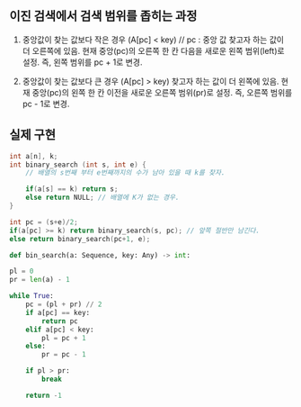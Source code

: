 ## 이진 검색에서 검색 범위를 좁히는 과정
1. 중앙값이 찾는 값보다 작은 경우 (A[pc] < key) 
// pc : 중앙 값
찾고자 하는 값이 더 오른쪽에 있음.
현재 중앙(pc)의 오른쪽 한 칸 다음을 새로운 왼쪽 범위(left)로 설정.
즉, 왼쪽 범위를 pc + 1로 변경.


2. 중앙값이 찾는 값보다 큰 경우 (A[pc] > key)
찾고자 하는 값이 더 왼쪽에 있음.
현재 중앙(pc)의 왼쪽 한 칸 이전을 새로운 오른쪽 범위(pr)로 설정.
즉, 오른쪽 범위를 pc - 1로 변경.


## 실제 구현
```c++
int a[n], k;
int binary_search (int s, int e) {
    // 배열의 s번째 부터 e번째까지의 수가 남아 있을 때 k를 찾자.

    if(a[s] == k) return s;
    else return NULL; // 배열에 K가 없는 경우.
}

int pc = (s+e)/2;
if(a[pc] >= k) return binary_search(s, pc); // 앞쪽 절반만 남긴다.
else return binary_search(pc+1, e);
```

```python
def bin_search(a: Sequence, key: Any) -> int: 

pl = 0
pr = len(a) - 1 

while True:
    pc = (pl + pr) // 2
    if a[pc] == key:
        return pc
    elif a[pc] < key:
        pl = pc + 1
    else:
        pr = pc - 1

    if pl > pr:
        break

    return -1 
```